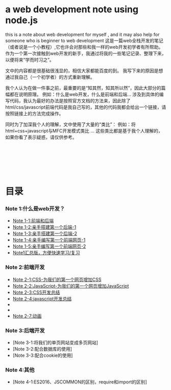 # a web development note using node.js

this is a note about web development for myself , and it may also help for someone who is beginner to web development
这是一篇web全栈开发的笔记（或者说是一个小教程）,它也许会对那些和我一样的web开发初学者有所帮助。
作为一个第一次接触到web开发的新手，我通过将我的一些笔记记录、整理下来，以便将来“学而时习之”。

文中的内容都是很基础很浅显的，相信大家都能百度的到。
我写下来的原因是想通过我自己（一个初学者）的方式重新理解。

我个人认为在做一件事之前，最重要的是“知其然，知其所以然”，因此大部分的篇幅都在说明原理。
例如：什么是web开发，什么是前端和后端...
涉及到具体的编写代码，我认为最好的办法是按照官方文档的方法来，因此除了html/css/javascript前端代码是我自己写的，其他的代码我都会给出一个链接，请按照链接上的方法完成操作。

同时为了加深我个人的理解，文中使用了大量的“类比”：
例如：将html+css+javascript与MFC开发模式类比 ...
这些类比都是基于我个人理解的，如果你看了表示疑惑，请仅供参考。

<br>
<br>
<br>
<br>
<br>

# 目录


### Note 1:什么是web开发？
- [Note 1-1:前端和后端](https://github.com/jiladahe1997/a-web-development-note-using-node.js/blob/master/note1/note1-1.md)
- [Note 1-2:亲手搭建第一个后端-1](https://github.com/jiladahe1997/a-web-development-note-using-node.js/blob/master/note1/note1-2.md)
- [Note 1-3:亲手搭建第一个后端-2](https://github.com/jiladahe1997/a-web-development-note-using-node.js/blob/master/note1/note1-3.md)
- [Note 1-4:亲手编写第一个前端网页-1](https://github.com/jiladahe1997/a-web-development-note-using-node.js/blob/master/note1/note1-4.md)
- [Note 1-5:亲手编写第一个前端网页-2](https://github.com/jiladahe1997/a-web-development-note-using-node.js/blob/master/note1/note1-5.md)
- [Note1汇总版，方便快速学习/复习](https://github.com/jiladahe1997/a-web-development-note-using-node.js/blob/master/note1/note1_all.md)

### Note 2:前端开发
- [Note 2-1:CSS-为我们的第一个网页增加CSS](https://github.com/jiladahe1997/a-web-development-note-using-node.js/blob/master/note2/note2-1.md)
- [Note 2-2:JavaScript-为我们的第一个网页增加JavaScript](https://github.com/jiladahe1997/a-web-development-note-using-node.js/blob/master/note2/note2-2.md)
- [Note 2-3:CSS开发总结](https://github.com/jiladahe1997/a-web-development-note-using-node.js/blob/master/note2/note2-3.md)
- [Note 2-4:javascript开发总结](https://github.com/jiladahe1997/a-web-development-note-using-node.js/blob/master/note2/note2-4.md)
- [Note 2-5]:\*使用webpack"打包"我们的html,css,js文件
- [Note 2-6]:\*使用react框架
- [Note 2-7:动画](https://github.com/jiladahe1997/a-web-development-note-using-node.js/blob/master/note2/note2-7.md)


### Note 3:后端开发
- [Note 3-1:将我们的单页网站变成多页网站]
- [Note 3-2:配合数据库的使用]
- [Note 3-3:配合cookie的使用]

### Note 4:其他
- [Note 4-1:ES2016、JSCOMMON的区别，require和import的区别]
